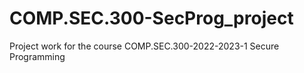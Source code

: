 # COMP.SEC.300-SecProg_project
Project work for the course COMP.SEC.300-2022-2023-1 Secure Programming
